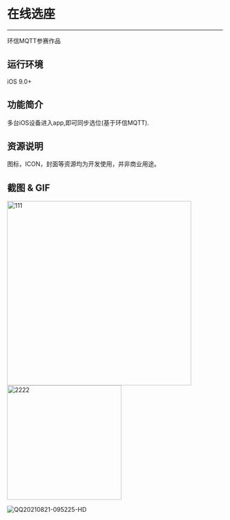 
# 在线选座

*******************
环信MQTT参赛作品

## 运行环境
iOS 9.0+

## 功能简介
多台iOS设备进入app,即可同步选位(基于环信MQTT).

## 资源说明
图标，ICON，封面等资源均为开发使用，并非商业用途。

## 截图 & GIF
<img width="430" alt="111" src="https://user-images.githubusercontent.com/15797691/130306251-cd3d6b78-2000-4b53-a138-db422f512f33.png">
<img width="267" alt="2222" src="https://user-images.githubusercontent.com/15797691/130306260-2c9d5fe0-8fe6-4309-a770-d9b5a84dcbd6.png">


![QQ20210821-095225-HD](https://user-images.githubusercontent.com/15797691/130307008-ec3f70f2-644d-4e71-ad66-36365a2fd6f2.gif)






